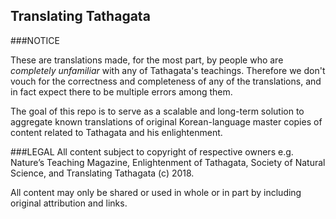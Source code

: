 ## Translating Tathagata



###NOTICE

These are translations made, for the most part, by people who are *completely unfamiliar* with any of Tathagata's teachings. Therefore we don't vouch for the correctness and completeness of any of the translations, and in fact expect there to be multiple errors among them. 

The goal of this repo is to serve as a scalable and long-term solution to aggregate known translations of original Korean-language master copies of content related to Tathagata and his enlightenment.


###LEGAL
All content subject to copyright of respective owners e.g. Nature’s Teaching Magazine, Enlightenment of Tathagata, Society of Natural Science, and Translating Tathagata (c) 2018.

All content may only be shared or used in whole or in part by including original attribution and links. 
